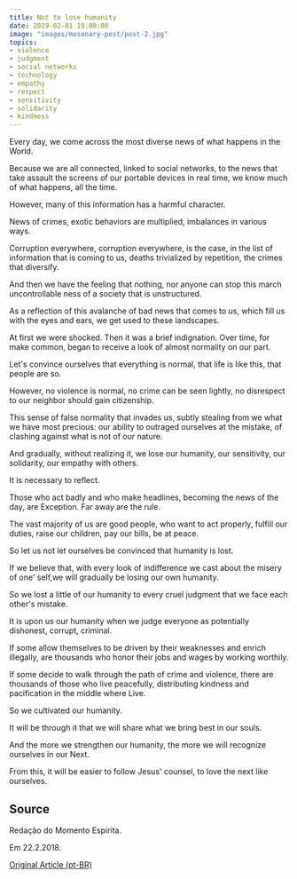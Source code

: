 ```yaml
---
title: Not to lose humanity
date: 2019-02-01 19:00:00
image: "images/masonary-post/post-2.jpg"
topics: 
- violence
- judgment
- social networks
- technology
- empathy
- respect
- sensitivity
- solidarity
- kindness
---
```


Every day, we come across the most diverse news of what happens in the
World.

Because we are all connected, linked to social networks, to the news that
take assault the screens of our portable devices in real time, we know
much of what happens, all the time.

However, many of this information has a harmful character.

News of crimes, exotic behaviors are multiplied,
imbalances in various ways.

Corruption everywhere, corruption everywhere, is the case, in the list of information that is coming to us,
deaths trivialized by repetition, the crimes that diversify.

And then we have the feeling that nothing, nor anyone can stop this march
uncontrollable ness of a society that is unstructured.

As a reflection of this avalanche of bad news that comes to us, which fill us with the
eyes and ears, we get used to these landscapes.

At first we were shocked. Then it was a brief indignation. Over time, for
make common, began to receive a look of almost normality on our part.

Let's convince ourselves that everything is normal, that life is like this, that people
are so.

However, no violence is normal, no crime can be seen lightly,
no disrespect to our neighbor should gain citizenship.

This sense of false normality that invades us, subtly stealing from
we what we have most precious: our ability to outraged ourselves at
the mistake, of clashing against what is not of our nature.

And gradually, without realizing it, we lose our humanity, our
sensitivity, our solidarity, our empathy with others.

It is necessary to reflect.

Those who act badly and who make headlines, becoming the news of the day, are
Exception. Far away are the rule.

The vast majority of us are good people, who want to act properly,
fulfill our duties, raise our children, pay our bills, be at peace.

So let us not let ourselves be convinced that humanity is lost.

If we believe that, with every look of indifference we cast about the
misery of one' self,we will gradually be losing our own humanity.

So we lost a little of our humanity to every cruel judgment that
we face each other's mistake.

It is upon us our humanity when we judge everyone as
potentially dishonest, corrupt, criminal.

If some allow themselves to be driven by their weaknesses and enrich illegally,
are thousands who honor their jobs and wages by working worthily.

If some decide to walk through the path of crime and violence, there are thousands of
those who live peacefully, distributing kindness and pacification in the middle where
Live.

So we cultivated our humanity.

It will be through it that we will share what we bring best in our souls.

And the more we strengthen our humanity, the more we will recognize ourselves in our
Next.

From this, it will be easier to follow Jesus' counsel, to love the next
like ourselves.

## Source
Redação do Momento Espírita.

Em 22.2.2018.

[Original Article (pt-BR)](http://momento.com.br/pt/ler_texto.php?id=5350)
